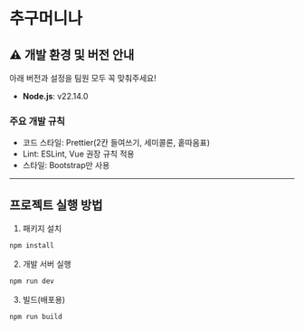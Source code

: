 # 추구머니나

## ⚠️ 개발 환경 및 버전 안내

아래 버전과 설정을 팀원 모두 꼭 맞춰주세요!

- **Node.js**: v22.14.0

### 주요 개발 규칙

- 코드 스타일: Prettier(2칸 들여쓰기, 세미콜론, 홑따옴표)
- Lint: ESLint, Vue 권장 규칙 적용
- 스타일: Bootstrap만 사용

---

## 프로젝트 실행 방법

1. 패키지 설치

```sh
npm install
```

2. 개발 서버 실행

```sh
npm run dev
```

3. 빌드(배포용)

```sh
npm run build
```
